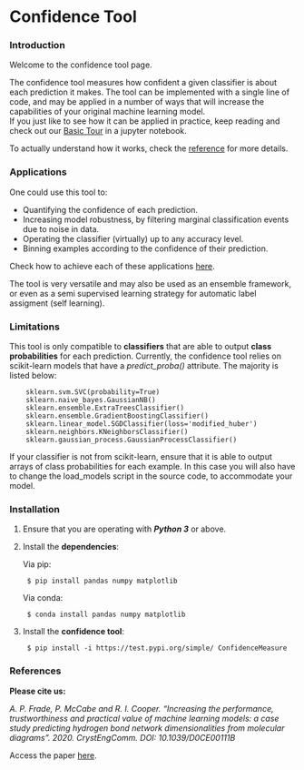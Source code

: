 # Confidence Tool 

### Introduction  

Welcome to the confidence tool page.  

The confidence tool measures how confident a given classifier is about each prediction it makes. The tool can be implemented with a single line of code, and may be applied in a number of ways that will increase the capabilities of your original machine learning model.      
If you just like to see how it can be applied in practice, keep reading and check out our [Basic Tour](https://github.com/apfrade/ConfidenceMeasure/blob/master/examples/basic_tour.ipynb) in a jupyter notebook.

To actually understand how it works, check the [reference](https://pubs.rsc.org/en/content/articlelanding/2020/ce/d0ce00111b#!divAbstract) for more details.  


### Applications  

One could use this tool to:  
- Quantifying the confidence of each prediction.  
- Increasing model robustness, by filtering marginal classification events due to noise in data.  
- Operating the classifier (virtually) up to any accuracy level.   
- Binning examples according to the confidence of their prediction.    

Check how to achieve each of these applications [here](https://github.com/apfrade/ConfidenceMeasure/blob/master/examples/basic_tour.ipynb).  

The tool is very versatile and may also be used as an ensemble framework, or even as a semi supervised learning strategy for automatic label assigment (self learning).  


### Limitations  

This tool is only compatible to **classifiers** that are able to output **class probabilities** for each prediction. Currently, the confidence tool relies on scikit-learn models that have a *predict_proba()* attribute. The majority is listed below:

		sklearn.svm.SVC(probability=True)
		sklearn.naive_bayes.GaussianNB()
		sklearn.ensemble.ExtraTreesClassifier()
		sklearn.ensemble.GradientBoostingClassifier()
		sklearn.linear_model.SGDClassifier(loss='modified_huber')
		sklearn.neighbors.KNeighborsClassifier()
		sklearn.gaussian_process.GaussianProcessClassifier()
	
If your classifier is not from scikit-learn, ensure that it is able to output arrays of class probabilities for each example. In this case you will also have to change the load_models script in the source code, to accommodate your model.


### Installation   

1. Ensure that you are operating with ***Python 3*** or above.

2. Install the **dependencies**:  

	Via pip:  
	
	    $ pip install pandas numpy matplotlib

	Via conda:  
	
	    $ conda install pandas numpy matplotlib
	
3. Install the **confidence tool**:  

    	$ pip install -i https://test.pypi.org/simple/ ConfidenceMeasure


### References

**Please cite us:**  

*A. P. Frade, P. McCabe and R. I. Cooper. “Increasing the performance, trustworthiness and practical value of machine learning models: a case study predicting hydrogen bond network dimensionalities from molecular diagrams”. 2020. CrystEngComm. DOI: 10.1039/D0CE00111B* 

Access the paper [here](https://pubs.rsc.org/en/content/articlelanding/2020/ce/d0ce00111b#!divAbstract).
